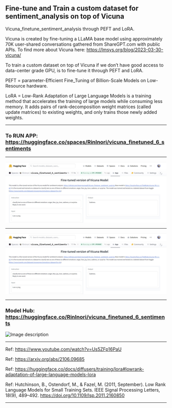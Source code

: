 ## Fine-tune and Train a custom dataset for sentiment_analysis on top of Vicuna
Vicuna_finetune_sentiment_analysis through PEFT and LoRA.

Vicuna is created by fine-tuning a LLaMA base model using approximately 70K user-shared conversations gathered from ShareGPT.com with public APIs.
To find more about Vicuna here: https://lmsys.org/blog/2023-03-30-vicuna/

To train a custom dataset on top of Vicuna if we don’t have good access to data-center grade GPU, is to fine-tune it through PEFT and LoRA.

PEFT = parameter-Efficient Fine_Tuning of Billion-Scale Models on Low-Resource hardware.

LoRA = Low-Rank Adaptation of Large Language Models is a training method that accelerates the training of large models while consuming less memory. 
It adds pairs of rank-decomposition weight matrices (called update matrices) to existing weights, and only trains those newly added weights.

-----------------

### To RUN APP: https://huggingface.co/spaces/RinInori/vicuna_finetuned_6_sentiments

-----------------

![Image description](https://github.com/hennypurwadi/Vicuna_finetune_sentiment_analysis/blob/main/vicuna_result_correct.jpg?raw=true)

-----------------

![Image description](https://github.com/hennypurwadi/Vicuna_finetune_sentiment_analysis/blob/main/vicuna_result_correct.jpg?raw=true)

-----------------
### Model Hub: https://huggingface.co/RinInori/vicuna_finetuned_6_sentiments

![Image description](https://github.com/hennypurwadi/Bert_FineTune_Sentiment_Analysis/blob/main/images/vicuna_predict_result.jpg?raw=true)

-----------------

Ref: https://www.youtube.com/watch?v=Us5ZFp16PaU 

Ref: https://arxiv.org/abs/2106.09685

Ref: https://huggingface.co/docs/diffusers/training/lora#lowrank-adaptation-of-large-language-models-lora

Ref: Hutchinson, B., Ostendorf, M., & Fazel, M. (2011, September). Low Rank Language Models for Small Training Sets. IEEE Signal Processing Letters, 18(9), 489–492. https://doi.org/10.1109/lsp.2011.2160850

-----------------
